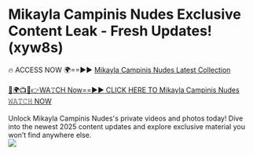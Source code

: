 # Mikayla Campinis Nudes Exclusive Content Leak - Fresh Updates! (xyw8s)

🔥 ACCESS NOW 🌍==►► <a href="https://tinyurl.com/kvy9nzfs" rel="nofollow">Mikayla Campinis Nudes Latest Collection</a>
<br><br>
[🔴🌍📺📱👉WA𝚃CH Now==►► CLICK HERE TO Mikayla Campinis Nudes 𝚆𝙰𝚃𝙲𝙷 NOW](https://tinyurl.com/kvy9nzfs)
<br><br>
Unlock Mikayla Campinis Nudes's private videos and photos today! Dive into the newest 2025 content updates and explore exclusive material you won’t find anywhere else.
<br>
<a href="https://tinyurl.com/kvy9nzfs" rel="nofollow" data-target="animated-image.originalLink"><img src="https://camo.githubusercontent.com/8a4f000d20f83aca3bf7ec5f350d767afa0574a8a352519fd8cfa583a6f93a33/68747470733a2f2f692e696d6775722e636f6d2f644a486b345a712e676966" data-canonical-src="https://i.imgur.com/dJHk4Zq.gif" style="max-width: 100%; display: inline-block;" data-target="animated-image.originalImage"></a>
<br>
